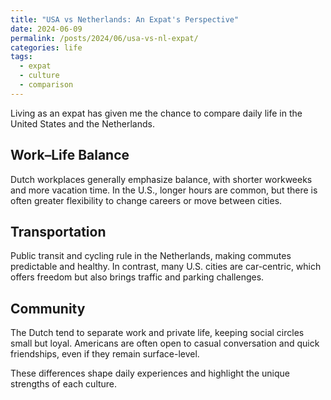 ```yaml
---
title: "USA vs Netherlands: An Expat's Perspective"
date: 2024-06-09
permalink: /posts/2024/06/usa-vs-nl-expat/
categories: life
tags:
  - expat
  - culture
  - comparison
---
```


Living as an expat has given me the chance to compare daily life in the United States and the Netherlands.

## Work–Life Balance

Dutch workplaces generally emphasize balance, with shorter workweeks and more vacation time. In the U.S., longer hours are common, but there is often greater flexibility to change careers or move between cities.

## Transportation

Public transit and cycling rule in the Netherlands, making commutes predictable and healthy. In contrast, many U.S. cities are car-centric, which offers freedom but also brings traffic and parking challenges.

## Community

The Dutch tend to separate work and private life, keeping social circles small but loyal. Americans are often open to casual conversation and quick friendships, even if they remain surface-level.

These differences shape daily experiences and highlight the unique strengths of each culture.
